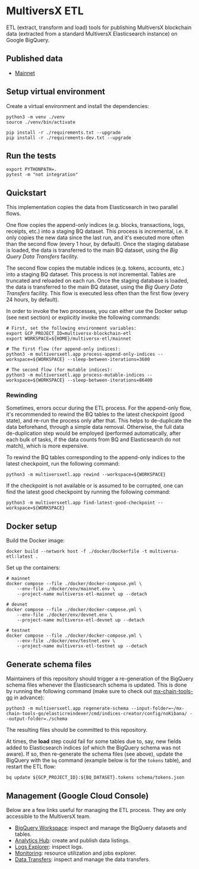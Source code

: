 # MultiversX ETL

ETL (extract, transform and load) tools for publishing MultiversX blockchain data (extracted from a standard MultiversX Elasticsearch instance) on Google BigQuery.

## Published data

 - [Mainnet](https://console.cloud.google.com/marketplace/product/bigquery-public-data/blockchain-analytics-multiversx-mainnet-eu)

## Setup virtual environment

Create a virtual environment and install the dependencies:

```
python3 -m venv ./venv
source ./venv/bin/activate

pip install -r ./requirements.txt --upgrade
pip install -r ./requirements-dev.txt --upgrade
```

## Run the tests

```
export PYTHONPATH=.
pytest -m "not integration"
```

## Quickstart

This implementation copies the data from Elasticsearch in two parallel flows.

One flow copies the append-only indices (e.g. blocks, transactions, logs, receipts, etc.) into a staging BQ dataset. This process is incremental, i.e. it only copies the new data since the last run, and it's executed more often than the second flow (every 1 hour, by default). Once the staging database is loaded, the data is transferred to the main BQ dataset, using the _Big Query Data Transfers_ facility.

The second flow copies the mutable indices (e.g. tokens, accounts, etc.) into a staging BQ dataset. This process is not incremental. Tables are truncated and reloaded on each run. Once the staging database is loaded, the data is transferred to the main BQ dataset, using the _Big Query Data Transfers_ facility. This flow is executed less often than the first flow (every 24 hours, by default).

In order to invoke the two processes, you can either use the Docker setup (see next section) or explicitly invoke the following commands:

```
# First, set the following environment variables:
export GCP_PROJECT_ID=multiversx-blockchain-etl
export WORKSPACE=${HOME}/multiversx-etl/mainnet

# The first flow (for append-only indices):
python3 -m multiversxetl.app process-append-only-indices --workspace=${WORKSPACE} --sleep-between-iterations=3600

# The second flow (for mutable indices):
python3 -m multiversxetl.app process-mutable-indices --workspace=${WORKSPACE} --sleep-between-iterations=86400
```

### Rewinding

Sometimes, errors occur during the ETL process. For the append-only flow, it's recommended to rewind the BQ tables to the latest checkpoint (good state), and re-run the process only after that. This helps to de-duplicate the data beforehand, through a simple data removal. Otherwise, the full data de-duplication step would be employed (performed automatically, after each bulk of tasks, if the data counts from BQ and Elasticsearch do not match), which is more expensive.

To rewind the BQ tables corresponding to the append-only indices to the latest checkpoint, run the following command:

```
python3 -m multiversxetl.app rewind --workspace=${WORKSPACE}
```

If the checkpoint is not available or is assumed to be corrupted, one can find the latest good checkpoint by running the following command:

```
python3 -m multiversxetl.app find-latest-good-checkpoint --workspace=${WORKSPACE}
```

## Docker setup

Build the Docker image:

```
docker build --network host -f ./docker/Dockerfile -t multiversx-etl:latest .
```

Set up the containers:

```
# mainnet
docker compose --file ./docker/docker-compose.yml \
    --env-file ./docker/env/mainnet.env \
    --project-name multiversx-etl-mainnet up --detach

# devnet
docker compose --file ./docker/docker-compose.yml \
    --env-file ./docker/env/devnet.env \
    --project-name multiversx-etl-devnet up --detach

# testnet
docker compose --file ./docker/docker-compose.yml \
    --env-file ./docker/env/testnet.env \
    --project-name multiversx-etl-testnet up --detach
```

## Generate schema files

Maintainers of this repository should trigger a re-generation of the BigQuery schema files whenever the Elasticsearch schema is updated. This is done by running the following command (make sure to check out [mx-chain-tools-go](https://github.com/multiversx/mx-chain-tools-go) in advance):

```
python3 -m multiversxetl.app regenerate-schema --input-folder=~/mx-chain-tools-go/elasticreindexer/cmd/indices-creator/config/noKibana/ --output-folder=./schema
```

The resulting files should be committed to this repository.

At times, the **load** step could fail for some tables due to, say, new fields added to Elasticsearch indices (of which the BigQuery schema was not aware). If so, then re-generate the schema files (see above), update the BigQuery with the `bq` command (example below is for the `tokens` table), and restart the ETL flow:

```
bq update ${GCP_PROJECT_ID}:${BQ_DATASET}.tokens schema/tokens.json
```

## Management (Google Cloud Console)

Below are a few links useful for managing the ETL process. They are only accessible to the MultiversX team.

 - [BigQuery Workspace](https://console.cloud.google.com/bigquery?project=multiversx-blockchain-etl): inspect and manage the BigQuery datasets and tables.
 - [Analytics Hub](https://console.cloud.google.com/bigquery/analytics-hub/exchanges?project=multiversx-blockchain-etl): create and publish data listings.
 - [Logs Explorer](https://console.cloud.google.com/logs/query?project=multiversx-blockchain-etl): inspect logs.
 - [Monitoring](https://console.cloud.google.com/bigquery/admin/monitoring?project=multiversx-blockchain-etl&region=eu): resource utilization and jobs explorer.
 - [Data Transfers](https://console.cloud.google.com/bigquery/transfers?project=multiversx-blockchain-etl): inspect and manage the data transfers.
